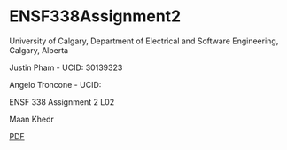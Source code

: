 ﻿# ENSF338Assignment2

University of Calgary, Department of Electrical and Software Engineering, Calgary, Alberta

Justin Pham - UCID: 30139323

Angelo Troncone - UCID: 

ENSF 338 Assignment 2 L02

Maan Khedr

[PDF](https://docs.google.com/document/d/1TbLR4DBYLaJRn3fGL7Uah_9Axr0evpT1NUN4EKFfHLE/edit)
